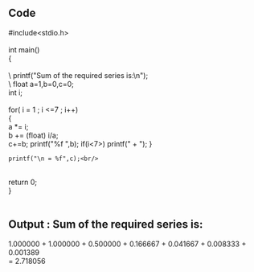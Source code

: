 ## Code 
#include<stdio.h> <br/>
<br/>
int main()<br/>
{<br/>
<br/>
   \\ printf("Sum of the required series is:\n"); <br/>
   \\ float  a=1,b=0,c=0;<br/>
    int i;<br/>
<br/>
    for( i = 1 ; i <=7 ; i++)<br/>
    {<br/>
        a *= i;<br/>
        b +=  (float) i/a;<br/>
        c+=b;
        printf("%f ",b);
        if(i<7>)
        printf(" + ");
    }
   
    printf("\n = %f",c);<br/>
<br/>
    return 0;<br/>
}<br/>
<br/>

## Output :  Sum of the required series is: <br/>
1.000000   + 1.000000   + 0.500000   + 0.166667   + 0.041667   + 0.008333   + 0.001389  <br/>
 = 2.718056<br/>
